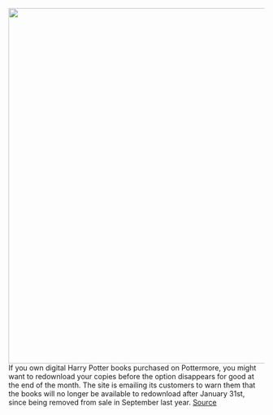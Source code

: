 <img src='https://cdn.vox-cdn.com/thumbor/IECB-H8zDwVnjkRNDQResfq-MFA=/0x0:1277x852/1200x800/filters:focal(537x324:741x528)/cdn.vox-cdn.com/uploads/chorus_image/image/70373454/Screen_Shot_2022_01_11_at_9.09.22_AM.0.jpg' width='700px' /><br/>
If you own digital Harry Potter books purchased on Pottermore, you might want to redownload your copies before the option disappears for good at the end of the month. The site is emailing its customers to warn them that the books will no longer be available to redownload after January 31st, since being removed from sale in September last year.
<a href='https://www.theverge.com/2022/1/11/22877914/harry-potter-ebooks-pottermore-psa-january-31st'> Source <a/>